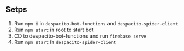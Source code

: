 ## Setps
1. Run `npm i` in `despacito-bot-functions` and `despacito-spider-client`
2. Run `npm start` in root to start bot
3. CD to despacito-bot-functions and run `firebase serve`
4. Run `npm start` in `despacito-spider-client`